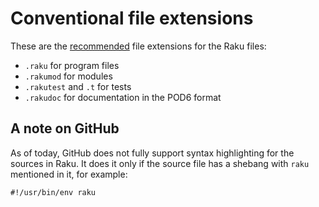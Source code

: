 # Conventional file extensions

These are the [recommended](https://github.com/Raku/problem-solving/blob/master/solutions/language/Path-to-Raku.md#extensions) file extensions for the Raku files:

* `.raku` for program files
* `.rakumod` for modules
* `.rakutest` and `.t` for tests
* `.rakudoc` for documentation in the POD6 format

## A note on GitHub

As of today, GitHub does not fully support syntax highlighting for the sources in Raku. It does it only if the source file has a shebang with `raku` mentioned in it, for example:

    #!/usr/bin/env raku
